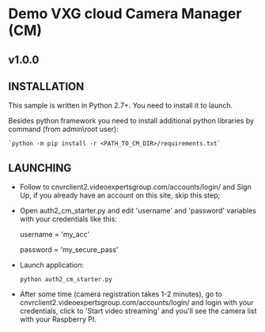 # Demo VXG cloud Camera Manager (CM)
## v1.0.0

## INSTALLATION
This sample is written in Python 2.7+. You need to install it to launch.

Besides python framework you need to install additional python libraries by command (from admin\root user):

    `python -m pip install -r <PATH_TO_CM_DIR>/requirements.txt`


## LAUNCHING
* Follow to cnvrclient2.videoexpertsgroup.com/accounts/login/ and Sign Up, if you already have an account on this site, skip this step;
* Open auth2_cm_starter.py and edit 'username' and 'password' variables with your credentials like this:

    username = 'my_acc'
    
    password = 'my_secure_pass'
    
* Launch application:

    `python auth2_cm_starter.py`
* After some time (camera registration takes 1-2 minutes), go to cnvrclient2.videoexpertsgroup.com/accounts/login/ and login with your credentials, click to 'Start video streaming' and you'll see the camera list with your Raspberry PI.
